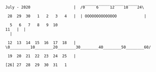 ``July - 2020                   |  /0‾‾‾‾‾6‾‾‾‾‾12‾‾‾‾18‾‾‾‾24\ ``

`` 28  29  30   1   2   3   4   |  | OOOOOOOOOOOOOO            |``

``  5   6   7   8   9  10  11   |  |                                                               |``

`` 12  13  14  15  16  17  18   |  \0_________10________20________30________40________50________60/``

`` 19  20  21  22  23  24  25   |  ``

``[26] 27  28  29  30  31   1 ``

````

